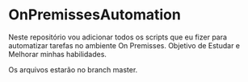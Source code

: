 # OnPremissesAutomation
Neste repositório vou adicionar todos os scripts que eu fizer para automatizar tarefas no ambiente On Premisses. Objetivo de Estudar e Melhorar minhas habilidades.

Os arquivos estarão no branch master.
